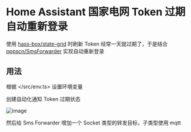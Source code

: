 # Home Assistant 国家电网 Token 过期自动重新登录

使用 [hass-box/state-grid](https://github.com/hass-box/state-grid) 时刷新 Token 经常一天就过期了，于是结合 [pppscn/SmsForwarder](https://github.com/pppscn/SmsForwarder) 实现自动重新登录

## 用法

根据 </src/env.ts> 设置环境变量

创建自动化通知 Token 过期状态

![image](https://github.com/user-attachments/assets/803495e9-3b9c-41c6-baed-9c98f686e606)

然后给 Sms Forwarder 增加一个 Socket 类型的转发目标，子类型使用 mqtt
